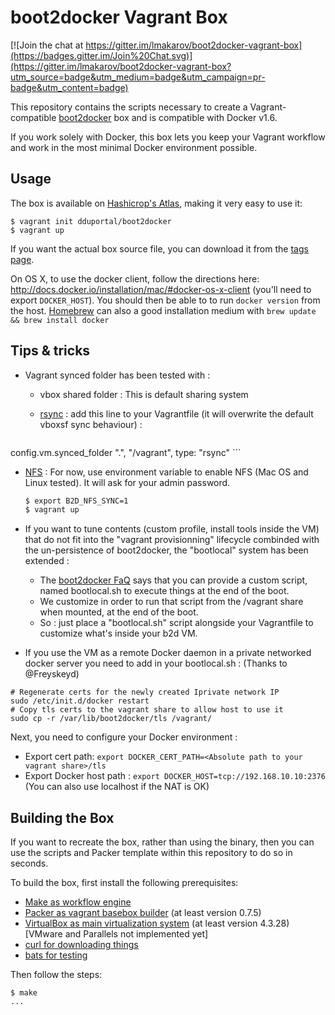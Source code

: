 # boot2docker Vagrant Box

[![Join the chat at https://gitter.im/lmakarov/boot2docker-vagrant-box](https://badges.gitter.im/Join%20Chat.svg)](https://gitter.im/lmakarov/boot2docker-vagrant-box?utm_source=badge&utm_medium=badge&utm_campaign=pr-badge&utm_content=badge)

This repository contains the scripts necessary to create a Vagrant-compatible
[boot2docker](https://github.com/boot2docker/boot2docker) box and is compatible with Docker v1.6. 

If you work solely with Docker, this box lets you keep your Vagrant workflow and work in the most minimal Docker environment possible.

## Usage

The box is available on [Hashicrop's Atlas](https://atlas.hashicorp.com/dduportal/boxes/boot2docker), making it very easy to use it:

    $ vagrant init dduportal/boot2docker
    $ vagrant up

If you want the actual box source file, you can download it from the [tags page](https://github.com/dduportal/boot2docker-vagrant-box/tags).

On OS X, to use the docker client, follow the directions here: http://docs.docker.io/installation/mac/#docker-os-x-client (you'll need to export `DOCKER_HOST`). You should then be able to to run `docker version` from the host. [Homebrew](http://brew.sh) can also a good installation medium with ```brew update && brew install docker```


## Tips & tricks

* Vagrant synced folder has been tested with :
  * vbox shared folder : This is default sharing system
  * [rsync](https://docs.vagrantup.com/v2/synced-folders/rsync.html) : add this line to your Vagrantfile (it will overwrite the default vboxsf sync behaviour) :

    ```ruby
config.vm.synced_folder ".", "/vagrant", type: "rsync"
    ```
  * [NFS](https://docs.vagrantup.com/v2/synced-folders/nfs.html) : For now, use environment variable to enable NFS (Mac OS and Linux tested). It will ask for your admin password.

    ```bash
    $ export B2D_NFS_SYNC=1
    $ vagrant up
    ```

* If you want to tune contents (custom profile, install tools inside the VM) that do not fit into the "vagrant provisionning" lifecycle combinded with the un-persistence of boot2docker, the "bootlocal" system has been extended :
  * The [boot2docker FaQ](https://github.com/boot2docker/boot2docker/blob/master/doc/FAQ.md) says that you can provide a custom script, named bootlocal.sh to execute things at the end of the boot.
  * We customize in order to run that script from the /vagrant share when mounted, at the end of the boot.
  * So : just place a "bootlocal.sh" script alongside your Vagrantfile to customize what's inside your b2d VM.


* If you use the VM as a remote Docker daemon in a private networked docker server you need to add in your bootlocal.sh :
(Thanks to @Freyskeyd)

```
# Regenerate certs for the newly created Iprivate network IP
sudo /etc/init.d/docker restart
# Copy tls certs to the vagrant share to allow host to use it
sudo cp -r /var/lib/boot2docker/tls /vagrant/
```

  Next, you need to configure your Docker environment :
  * Export cert path: ```export DOCKER_CERT_PATH=<Absolute path to your vagrant share>/tls```
  * Export Docker host path : ```export DOCKER_HOST=tcp://192.168.10.10:2376``` (You can also use localhost if the NAT is OK)

## Building the Box

If you want to recreate the box, rather than using the binary, then
you can use the scripts and Packer template within this repository to
do so in seconds.

To build the box, first install the following prerequisites:

  * [Make as workflow engine](http://www.gnu.org/software/make/)
  * [Packer as vagrant basebox builder](http://www.packer.io) (at least version 0.7.5)
  * [VirtualBox as main virtualization system](http://www.virtualbox.org) (at least version 4.3.28) [VMware and Parallels not implemented yet]
  * [curl for downloading things](http://curl.haxx.se)
  * [bats for testing](https://github.com/sstephenson/bats)

Then follow the steps:

```
$ make
...
```
